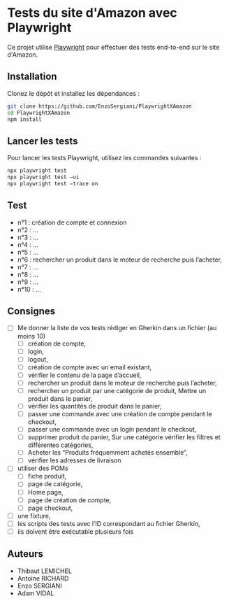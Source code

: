 # Tests du site d'Amazon avec Playwright

Ce projet utilise [Playwright](https://playwright.dev/) pour effectuer des tests end-to-end sur le site d'Amazon.

## Installation

Clonez le dépôt et installez les dépendances :

```sh
git clone https://github.com/EnzoSergiani/PlaywrightXAmazon
cd PlaywrightXAmazon
npm install
```

## Lancer les tests

Pour lancer les tests Playwright, utilisez les commandes suivantes :

```sh
npx playwright test
npx playwright test –ui
npx playwright test –trace on
```

## Test

- n°1 : création de compte et connexion
- n°2 : ...
- n°3 : ...
- n°4 : ...
- n°5 : ...
- n°6 : rechercher un produit dans le moteur de recherche puis l’acheter,
- n°7 : ...
- n°8 : ...
- n°9 : ...
- n°10 : ...

## Consignes

- [ ] Me donner la liste de vos tests rédiger en Gherkin dans un fichier (au moins 10)
  - [ ] création de compte,
  - [ ] login,
  - [ ] logout,
  - [ ] création de compte avec un email existant,
  - [ ] vérifier le contenu de la page d’accueil,
  - [ ] rechercher un produit dans le moteur de recherche puis l’acheter,
  - [ ] rechercher un produit par une catégorie de produit, Mettre un produit dans le panier,
  - [ ] vérifier les quantités de produit dans le panier,
  - [ ] passer une commande avec une création de compte pendant le checkout,
  - [ ] passer une commande avec un login pendant le checkout,
  - [ ] supprimer produit du panier, Sur une catégorie vérifier les filtres et différentes catégories,
  - [ ] Acheter les “Produits fréquemment achetés ensemble”,
  - [ ] vérifier les adresses de livraison
- [ ] utiliser des POMs
  - [ ] fiche produit,
  - [ ] page de catégorie,
  - [ ] Home page,
  - [ ] page de création de compte,
  - [ ] page checkout,
- [ ] une fixture,
- [ ] les scripts des tests avec l’ID correspondant au fichier Gherkin,
- [ ] ils doivent être exécutable plusieurs fois

## Auteurs

- Thibaut LEMICHEL
- Antoine RICHARD
- Enzo SERGIANI
- Adam VIDAL
